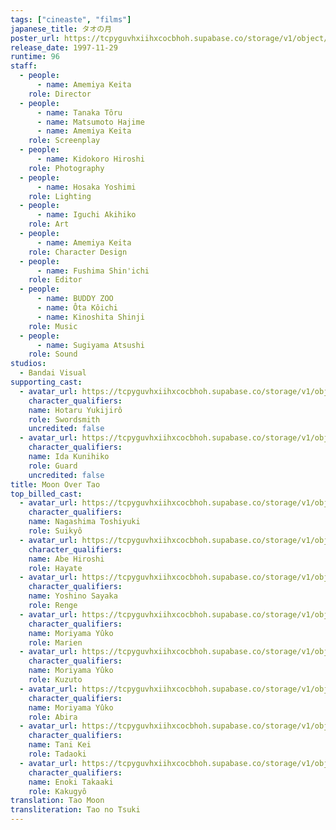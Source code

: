 ```yaml
---
tags: ["cineaste", "films"]
japanese_title: タオの月
poster_url: https://tcpyguvhxiihxcocbhoh.supabase.co/storage/v1/object/public/godzilla-cineaste-public/content/films/moon-over-tao-1997/posters/moon-over-tao-1997.jpg
release_date: 1997-11-29
runtime: 96
staff:
  - people:
      - name: Amemiya Keita
    role: Director
  - people:
      - name: Tanaka Tôru
      - name: Matsumoto Hajime
      - name: Amemiya Keita
    role: Screenplay
  - people:
      - name: Kidokoro Hiroshi
    role: Photography
  - people:
      - name: Hosaka Yoshimi
    role: Lighting
  - people:
      - name: Iguchi Akihiko
    role: Art
  - people:
      - name: Amemiya Keita
    role: Character Design
  - people:
      - name: Fushima Shin'ichi
    role: Editor
  - people:
      - name: BUDDY ZOO
      - name: Ôta Kôichi
      - name: Kinoshita Shinji
    role: Music
  - people:
      - name: Sugiyama Atsushi
    role: Sound
studios:
  - Bandai Visual
supporting_cast:
  - avatar_url: https://tcpyguvhxiihxcocbhoh.supabase.co/storage/v1/object/public/godzilla-cineaste-public/content/films/moon-over-tao-1997/cast-avatars/yukijiro-hotaru-0.jpg
    character_qualifiers:
    name: Hotaru Yukijirô
    role: Swordsmith
    uncredited: false
  - avatar_url: https://tcpyguvhxiihxcocbhoh.supabase.co/storage/v1/object/public/godzilla-cineaste-public/content/films/moon-over-tao-1997/cast-avatars/kunihiko-ida-0.jpg
    character_qualifiers:
    name: Ida Kunihiko
    role: Guard
    uncredited: false
title: Moon Over Tao
top_billed_cast:
  - avatar_url: https://tcpyguvhxiihxcocbhoh.supabase.co/storage/v1/object/public/godzilla-cineaste-public/content/films/moon-over-tao-1997/cast-avatars/toshiyuki-nagashima-0.jpg
    character_qualifiers:
    name: Nagashima Toshiyuki
    role: Suikyô
  - avatar_url: https://tcpyguvhxiihxcocbhoh.supabase.co/storage/v1/object/public/godzilla-cineaste-public/content/films/moon-over-tao-1997/cast-avatars/hiroshi-abe-0.jpg
    character_qualifiers:
    name: Abe Hiroshi
    role: Hayate
  - avatar_url: https://tcpyguvhxiihxcocbhoh.supabase.co/storage/v1/object/public/godzilla-cineaste-public/content/films/moon-over-tao-1997/cast-avatars/sayaka-yoshino-0.jpg
    character_qualifiers:
    name: Yoshino Sayaka
    role: Renge
  - avatar_url: https://tcpyguvhxiihxcocbhoh.supabase.co/storage/v1/object/public/godzilla-cineaste-public/content/films/moon-over-tao-1997/cast-avatars/yuko-moriyama-0.jpg
    character_qualifiers:
    name: Moriyama Yûko
    role: Marien
  - avatar_url: https://tcpyguvhxiihxcocbhoh.supabase.co/storage/v1/object/public/godzilla-cineaste-public/content/films/moon-over-tao-1997/cast-avatars/yuko-moriyama-1.jpg
    character_qualifiers:
    name: Moriyama Yûko
    role: Kuzuto
  - avatar_url: https://tcpyguvhxiihxcocbhoh.supabase.co/storage/v1/object/public/godzilla-cineaste-public/content/films/moon-over-tao-1997/cast-avatars/yuko-moriyama-2.jpg
    character_qualifiers:
    name: Moriyama Yûko
    role: Abira
  - avatar_url: https://tcpyguvhxiihxcocbhoh.supabase.co/storage/v1/object/public/godzilla-cineaste-public/content/films/moon-over-tao-1997/cast-avatars/kei-tani-0.jpg
    character_qualifiers:
    name: Tani Kei
    role: Tadaoki
  - avatar_url: https://tcpyguvhxiihxcocbhoh.supabase.co/storage/v1/object/public/godzilla-cineaste-public/content/films/moon-over-tao-1997/cast-avatars/takaaki-enoki-0.jpg
    character_qualifiers:
    name: Enoki Takaaki
    role: Kakugyô
translation: Tao Moon
transliteration: Tao no Tsuki
---
```

